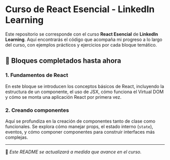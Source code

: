 # Curso de React Esencial - LinkedIn Learning

Este repositorio se corresponde con el curso **React Esencial** de **LinkedIn Learning**. Aquí encontrarás el código que acompaña mi progreso a lo largo del curso, con ejemplos prácticos y ejercicios por cada bloque temático.

## 🧠 Bloques completados hasta ahora

### 1. Fundamentos de React
En este bloque se introducen los conceptos básicos de React, incluyendo la estructura de un componente, el uso de JSX, cómo funciona el Virtual DOM y cómo se monta una aplicación React por primera vez.

### 2. Creando componentes
Aquí se profundiza en la creación de componentes tanto de clase como funcionales. Se explora cómo manejar props, el estado interno (`state`), eventos, y cómo componer componentes para construir interfaces más complejas.

---

📌 *Este README se actualizará a medida que avance en el curso.*
